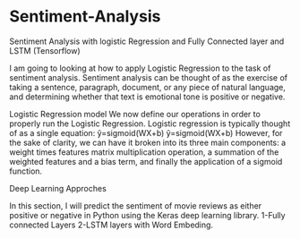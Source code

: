 # Sentiment-Analysis
Sentiment Analysis with logistic Regression and Fully Connected layer and LSTM (Tensorflow)

I am going to looking at how to apply Logistic Regression to the task of sentiment analysis. Sentiment analysis can be thought of as the exercise of taking a sentence, paragraph, document, or any piece of natural language, and determining whether that text is emotional tone is positive or negative. 


Logistic Regression model
We now define our operations in order to properly run the Logistic Regression. Logistic regression is typically thought of as a single equation:
ŷ=sigmoid(WX+b)
ŷ=sigmoid(WX+b)
However, for the sake of clarity, we can have it broken into its three main components: 
a weight times features matrix multiplication operation, 
a summation of the weighted features and a bias term, 
and finally the application of a sigmoid function. 


Deep Learning Approches

In this section, I will predict the sentiment of movie reviews as either positive or negative in Python using the Keras deep learning library. 
       1-Fully connected Layers
       2-LSTM layers with Word Embeding.
